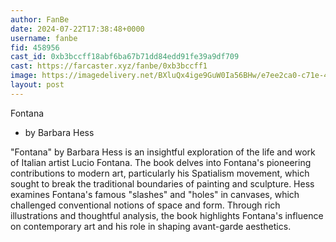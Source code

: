 ```yaml
---
author: FanBe
date: 2024-07-22T17:38:48+0000
username: fanbe
fid: 458956
cast_id: 0xb3bccff18abf6ba67b71dd84edd91fe39a9df709
cast: https://farcaster.xyz/fanbe/0xb3bccff1
image: https://imagedelivery.net/BXluQx4ige9GuW0Ia56BHw/e7ee2ca0-c71e-4b0c-6f8a-0a93bdeb5900/original
layout: post
---
```


Fontana

- by Barbara Hess

"Fontana" by Barbara Hess is an insightful exploration of the life and work of Italian artist Lucio Fontana.
The book delves into Fontana's pioneering contributions to modern art, particularly his Spatialism movement, which sought to break the traditional boundaries of painting and sculpture.
Hess examines Fontana's famous "slashes" and "holes" in canvases, which challenged conventional notions of space and form. Through rich illustrations and thoughtful analysis, the book highlights Fontana's influence on contemporary art and his role in shaping avant-garde aesthetics.

<img src='https://imagedelivery.net/BXluQx4ige9GuW0Ia56BHw/e7ee2ca0-c71e-4b0c-6f8a-0a93bdeb5900/original' alt='' referrerpolicy='no-referrer'/>
<img src='https://imagedelivery.net/BXluQx4ige9GuW0Ia56BHw/06ea2232-2f77-4fdd-385d-964a8743df00/original' alt='' referrerpolicy='no-referrer'/>
